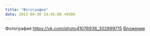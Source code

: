 ```yaml
---
title: "Фотография"
date: 2013-04-30 14:45:00 +0300
---
```


Фотография
<a class="vk-attach" href="https://vk.com/photo41076938_302899715">https://vk.com/photo41076938_302899715</a>
<a class="vk-attach" href="https://vk.com/photo41076938_302899715">Вложение</a>
